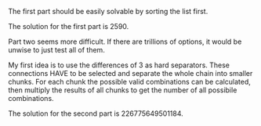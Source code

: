 The first part should be easily solvable by sorting the list first.

The solution for the first part is 2590.

Part two seems more difficult. If there are trillions of options, it would be unwise to just test all of them.

My first idea is to use the differences of 3 as hard separators.
These connections HAVE to be selected and separate the whole chain into smaller chunks.
For each chunk the possible valid combinations can be calculated, then multiply the results of all chunks to get the number of all possibile combinations.

The solution for the second part is 226775649501184.
